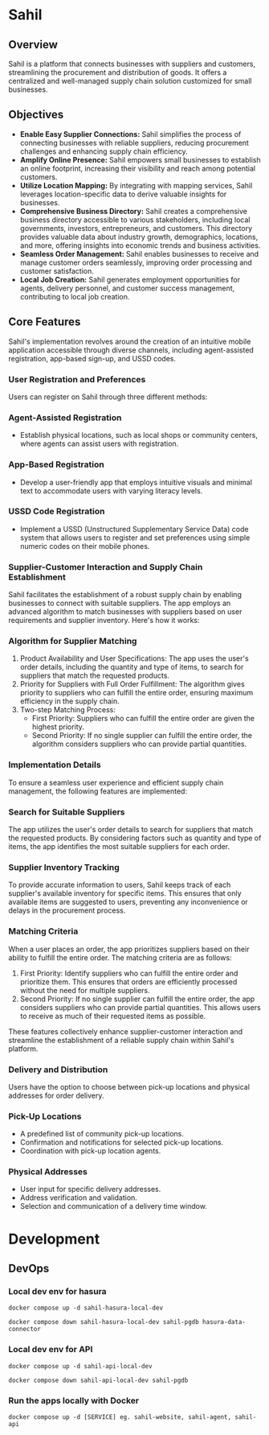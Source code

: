 # Sahil

## Overview

Sahil is a platform that connects businesses with suppliers and customers, streamlining the procurement and distribution of goods. It offers a centralized and well-managed supply chain solution customized for small businesses.

## Objectives

- **Enable Easy Supplier Connections:** Sahil simplifies the process of connecting businesses with reliable suppliers, reducing procurement challenges and enhancing supply chain efficiency.
- **Amplify Online Presence:** Sahil empowers small businesses to establish an online footprint, increasing their visibility and reach among potential customers.
- **Utilize Location Mapping:** By integrating with mapping services, Sahil leverages location-specific data to derive valuable insights for businesses.
- **Comprehensive Business Directory:** Sahil creates a comprehensive business directory accessible to various stakeholders, including local governments, investors, entrepreneurs, and customers. This directory provides valuable data about industry growth, demographics, locations, and more, offering insights into economic trends and business activities.
- **Seamless Order Management:** Sahil enables businesses to receive and manage customer orders seamlessly, improving order processing and customer satisfaction.
- **Local Job Creation:** Sahil generates employment opportunities for agents, delivery personnel, and customer success management, contributing to local job creation.

## Core Features

Sahil's implementation revolves around the creation of an intuitive mobile application accessible through diverse channels, including agent-assisted registration, app-based sign-up, and USSD codes.

### User Registration and Preferences

Users can register on Sahil through three different methods:

### Agent-Assisted Registration

- Establish physical locations, such as local shops or community centers, where agents can assist users with registration.

### App-Based Registration

- Develop a user-friendly app that employs intuitive visuals and minimal text to accommodate users with varying literacy levels.

### USSD Code Registration

- Implement a USSD (Unstructured Supplementary Service Data) code system that allows users to register and set preferences using simple numeric codes on their mobile phones.

### Supplier-Customer Interaction and Supply Chain Establishment

Sahil facilitates the establishment of a robust supply chain by enabling businesses to connect with suitable suppliers. The app employs an advanced algorithm to match businesses with suppliers based on user requirements and supplier inventory. Here's how it works:

### Algorithm for Supplier Matching

1. Product Availability and User Specifications: The app uses the user's order details, including the quantity and type of items, to search for suppliers that match the requested products.
2. Priority for Suppliers with Full Order Fulfillment: The algorithm gives priority to suppliers who can fulfill the entire order, ensuring maximum efficiency in the supply chain.
3. Two-step Matching Process:
    - First Priority: Suppliers who can fulfill the entire order are given the highest priority.
    - Second Priority: If no single supplier can fulfill the entire order, the algorithm considers suppliers who can provide partial quantities.

### Implementation Details

To ensure a seamless user experience and efficient supply chain management, the following features are implemented:

### Search for Suitable Suppliers

The app utilizes the user's order details to search for suppliers that match the requested products. By considering factors such as quantity and type of items, the app identifies the most suitable suppliers for each order.

### Supplier Inventory Tracking

To provide accurate information to users, Sahil keeps track of each supplier's available inventory for specific items. This ensures that only available items are suggested to users, preventing any inconvenience or delays in the procurement process.

### Matching Criteria

When a user places an order, the app prioritizes suppliers based on their ability to fulfill the entire order. The matching criteria are as follows:

1. First Priority: Identify suppliers who can fulfill the entire order and prioritize them. This ensures that orders are efficiently processed without the need for multiple suppliers.
2. Second Priority: If no single supplier can fulfill the entire order, the app considers suppliers who can provide partial quantities. This allows users to receive as much of their requested items as possible.

These features collectively enhance supplier-customer interaction and streamline the establishment of a reliable supply chain within Sahil's platform.

### Delivery and Distribution

Users have the option to choose between pick-up locations and physical addresses for order delivery.

### Pick-Up Locations

- A predefined list of community pick-up locations.
- Confirmation and notifications for selected pick-up locations.
- Coordination with pick-up location agents.

### Physical Addresses

- User input for specific delivery addresses.
- Address verification and validation.
- Selection and communication of a delivery time window.

# Development

## DevOps

### Local dev env for hasura

```
docker compose up -d sahil-hasura-local-dev
```

```
docker compose down sahil-hasura-local-dev sahil-pgdb hasura-data-connector
```

### Local dev env for API

```
docker compose up -d sahil-api-local-dev
```

```
docker compose down sahil-api-local-dev sahil-pgdb
```

### Run the apps locally with Docker

```
docker compose up -d [SERVICE] eg. sahil-website, sahil-agent, sahil-api
```
